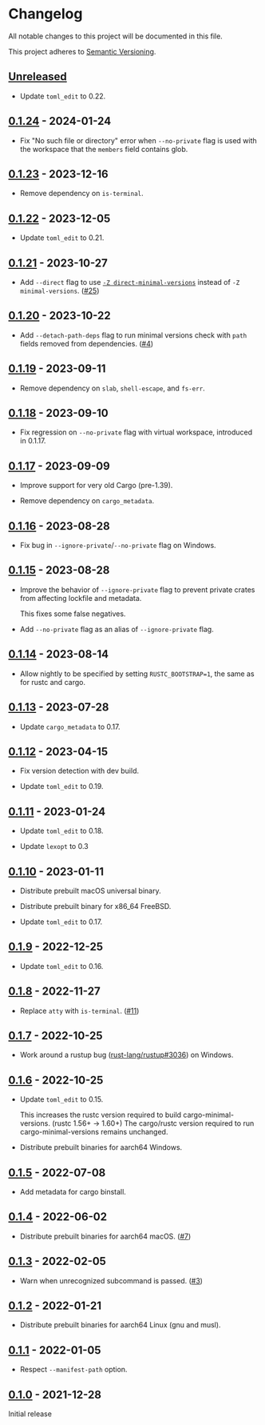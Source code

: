 # Changelog

All notable changes to this project will be documented in this file.

This project adheres to [Semantic Versioning](https://semver.org).

<!--
Note: In this file, do not use the hard wrap in the middle of a sentence for compatibility with GitHub comment style markdown rendering.
-->

## [Unreleased]

- Update `toml_edit` to 0.22.

## [0.1.24] - 2024-01-24

- Fix "No such file or directory" error when `--no-private` flag is used with the workspace that the `members` field contains glob.

## [0.1.23] - 2023-12-16

- Remove dependency on `is-terminal`.

## [0.1.22] - 2023-12-05

- Update `toml_edit` to 0.21.

## [0.1.21] - 2023-10-27

- Add `--direct` flag to use [`-Z direct-minimal-versions`](https://doc.rust-lang.org/nightly/cargo/reference/unstable.html#direct-minimal-versions) instead of `-Z minimal-versions`. ([#25](https://github.com/taiki-e/cargo-minimal-versions/pull/25))

## [0.1.20] - 2023-10-22

- Add `--detach-path-deps` flag to run minimal versions check with `path` fields removed from dependencies. ([#4](https://github.com/taiki-e/cargo-minimal-versions/pull/4))

## [0.1.19] - 2023-09-11

- Remove dependency on `slab`, `shell-escape`, and `fs-err`.

## [0.1.18] - 2023-09-10

- Fix regression on `--no-private` flag with virtual workspace, introduced in 0.1.17.

## [0.1.17] - 2023-09-09

- Improve support for very old Cargo (pre-1.39).

- Remove dependency on `cargo_metadata`.

## [0.1.16] - 2023-08-28

- Fix bug in `--ignore-private`/`--no-private` flag on Windows.

## [0.1.15] - 2023-08-28

- Improve the behavior of `--ignore-private` flag to prevent private crates from affecting lockfile and metadata.

  This fixes some false negatives.

- Add `--no-private` flag as an alias of `--ignore-private` flag.

## [0.1.14] - 2023-08-14

- Allow nightly to be specified by setting `RUSTC_BOOTSTRAP=1`, the same as for rustc and cargo.

## [0.1.13] - 2023-07-28

- Update `cargo_metadata` to 0.17.

## [0.1.12] - 2023-04-15

- Fix version detection with dev build.

- Update `toml_edit` to 0.19.

## [0.1.11] - 2023-01-24

- Update `toml_edit` to 0.18.

- Update `lexopt` to 0.3

## [0.1.10] - 2023-01-11

- Distribute prebuilt macOS universal binary.

- Distribute prebuilt binary for x86_64 FreeBSD.

- Update `toml_edit` to 0.17.

## [0.1.9] - 2022-12-25

- Update `toml_edit` to 0.16.

## [0.1.8] - 2022-11-27

- Replace `atty` with `is-terminal`. ([#11](https://github.com/taiki-e/cargo-minimal-versions/pull/11))

## [0.1.7] - 2022-10-25

- Work around a rustup bug ([rust-lang/rustup#3036](https://github.com/rust-lang/rustup/issues/3036)) on Windows.

## [0.1.6] - 2022-10-25

- Update `toml_edit` to 0.15.

  This increases the rustc version required to build cargo-minimal-versions. (rustc 1.56+ -> 1.60+)
  The cargo/rustc version required to run cargo-minimal-versions remains unchanged.

- Distribute prebuilt binaries for aarch64 Windows.

## [0.1.5] - 2022-07-08

- Add metadata for cargo binstall.

## [0.1.4] - 2022-06-02

- Distribute prebuilt binaries for aarch64 macOS. ([#7](https://github.com/taiki-e/cargo-minimal-versions/pull/7))

## [0.1.3] - 2022-02-05

- Warn when unrecognized subcommand is passed. ([#3](https://github.com/taiki-e/cargo-minimal-versions/pull/3))

## [0.1.2] - 2022-01-21

- Distribute prebuilt binaries for aarch64 Linux (gnu and musl).

## [0.1.1] - 2022-01-05

- Respect `--manifest-path` option.

## [0.1.0] - 2021-12-28

Initial release

[Unreleased]: https://github.com/taiki-e/cargo-minimal-versions/compare/v0.1.24...HEAD
[0.1.24]: https://github.com/taiki-e/cargo-minimal-versions/compare/v0.1.23...v0.1.24
[0.1.23]: https://github.com/taiki-e/cargo-minimal-versions/compare/v0.1.22...v0.1.23
[0.1.22]: https://github.com/taiki-e/cargo-minimal-versions/compare/v0.1.21...v0.1.22
[0.1.21]: https://github.com/taiki-e/cargo-minimal-versions/compare/v0.1.20...v0.1.21
[0.1.20]: https://github.com/taiki-e/cargo-minimal-versions/compare/v0.1.19...v0.1.20
[0.1.19]: https://github.com/taiki-e/cargo-minimal-versions/compare/v0.1.18...v0.1.19
[0.1.18]: https://github.com/taiki-e/cargo-minimal-versions/compare/v0.1.17...v0.1.18
[0.1.17]: https://github.com/taiki-e/cargo-minimal-versions/compare/v0.1.16...v0.1.17
[0.1.16]: https://github.com/taiki-e/cargo-minimal-versions/compare/v0.1.15...v0.1.16
[0.1.15]: https://github.com/taiki-e/cargo-minimal-versions/compare/v0.1.14...v0.1.15
[0.1.14]: https://github.com/taiki-e/cargo-minimal-versions/compare/v0.1.13...v0.1.14
[0.1.13]: https://github.com/taiki-e/cargo-minimal-versions/compare/v0.1.12...v0.1.13
[0.1.12]: https://github.com/taiki-e/cargo-minimal-versions/compare/v0.1.11...v0.1.12
[0.1.11]: https://github.com/taiki-e/cargo-minimal-versions/compare/v0.1.10...v0.1.11
[0.1.10]: https://github.com/taiki-e/cargo-minimal-versions/compare/v0.1.9...v0.1.10
[0.1.9]: https://github.com/taiki-e/cargo-minimal-versions/compare/v0.1.8...v0.1.9
[0.1.8]: https://github.com/taiki-e/cargo-minimal-versions/compare/v0.1.7...v0.1.8
[0.1.7]: https://github.com/taiki-e/cargo-minimal-versions/compare/v0.1.6...v0.1.7
[0.1.6]: https://github.com/taiki-e/cargo-minimal-versions/compare/v0.1.5...v0.1.6
[0.1.5]: https://github.com/taiki-e/cargo-minimal-versions/compare/v0.1.4...v0.1.5
[0.1.4]: https://github.com/taiki-e/cargo-minimal-versions/compare/v0.1.3...v0.1.4
[0.1.3]: https://github.com/taiki-e/cargo-minimal-versions/compare/v0.1.2...v0.1.3
[0.1.2]: https://github.com/taiki-e/cargo-minimal-versions/compare/v0.1.1...v0.1.2
[0.1.1]: https://github.com/taiki-e/cargo-minimal-versions/compare/v0.1.0...v0.1.1
[0.1.0]: https://github.com/taiki-e/cargo-minimal-versions/releases/tag/v0.1.0
